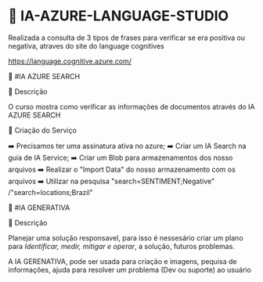 # 📌 IA-AZURE-LANGUAGE-STUDIO

Realizada a consulta de 3 tipos de frases para verificar se era positiva ou negativa, atraves do site do language cognitives

https://language.cognitive.azure.com/



📌 #IA AZURE SEARCH

📝 Descrição

O curso mostra como verificar as informações de documentos através do IA AZURE SEARCH

🚀 Criação do Serviço

➡️ Precisamos ter uma assinatura ativa no azure;
➡️ Criar um IA Search na guia de IA Service;
➡️ Criar um Blob para armazenamentos dos nosso arquivos
➡️ Realizar o "Import Data" do nosso armazenamento com os arquivos
➡️ Utilizar na pesquisa "search=SENTIMENT;Negative" /"search=locations;Brazil" 


📌 #IA GENERATIVA

📝 Descrição

Planejar uma solução responsavel, para isso é nessesário criar um plano para *Identificar, medir, mitigar e operar*, a solução, futuros problemas.

A IA GERENATIVA, pode ser usada para criação e imagens, pequisa de informações, ajuda para resolver um problema (Dev ou suporte) ao usuário



